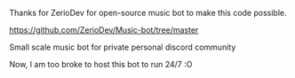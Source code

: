 Thanks for ZerioDev for open-source music bot to make this code possible.

https://github.com/ZerioDev/Music-bot/tree/master

Small scale music bot for private personal discord community

Now, I am too broke to host this bot to run 24/7 :O
